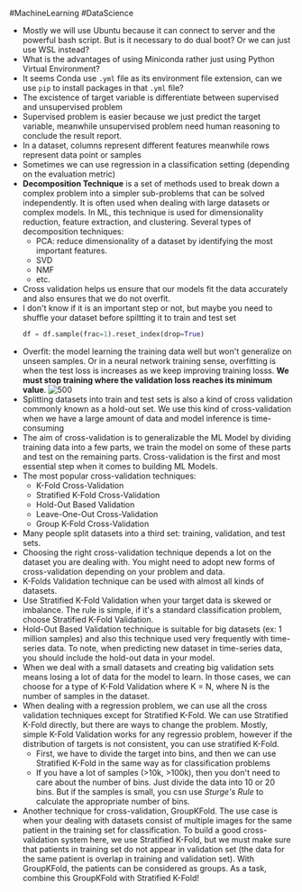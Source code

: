 #MachineLearning #DataScience
- Mostly we will use Ubuntu because it can connect to server and the powerful bash script. But is it necessary to do dual boot? Or we can just use WSL instead?
- What is the advantages of using Miniconda rather just using Python Virtual Environment?
- It seems Conda use `.yml` file as its environment file extension, can we use `pip` to install packages in that `.yml` file?
- The excistence of target variable is differentiate between supervised and unsupervised problem
- Supervised problem is easier because we just predict the target variable, meanwhile unsupervised problem need human reasoning to conclude the result report.
- In a dataset, columns represent different features meanwhile rows represent data point or samples
- Sometimes we can use regression in a classification setting (depending on the evaluation metric)
- **Decomposition Technique** is a set of methods used to break down a complex problem into a simpler sub-problems that can be solved independently. It is often used when dealing with large datasets or complex models. In ML, this technique is used for dimensionality reduction, feature extraction, and clustering. Several types of decomposition techniques:
	- PCA: reduce dimensionality of a dataset by identifying the most important features.
	- SVD
	- NMF
	- etc.
- Cross validation helps us ensure that our models fit the data accurately and also ensures that we do not overfit.
- I don't know if it is an important step or not, but maybe you need to shuffle your dataset before spiltting it to train and test set
	```python
	df = df.sample(frac=1).reset_index(drop=True)
	```
- Overfit: the model learning the training data well but won't generalize on unseen samples. Or in a neural network training sense, overfitting is when the test loss is increases as we keep improving training losss. **We must stop training where the validation loss reaches its minimum value**.
	![500](https://vitalflux.com/wp-content/uploads/2022/05/model-complexity-vs-model-overfitting-vs-model-accuracy-640x430.png)
- Splitting datasets into train and test sets is also a kind of cross validation commonly known as a hold-out set. We use this kind of cross-validation when we have a large amount of data and model inference is time-consuming
- The aim of cross-validation is to generalizable the ML Model by dividing training data into a few parts, we train the model on some of these parts and test on the remaining parts. Cross-validation is the first and most essential step when it comes to building ML Models.
- The most popular cross-validation techniques:
	- K-Fold Cross-Validation
	- Stratified K-Fold Cross-Validation
	- Hold-Out Based Validation
	- Leave-One-Out Cross-Validation
	- Group K-Fold Cross-Validation
- Many people split datasets into a third set: training, validation, and test sets.
- Choosing the right cross-validation technique depends a lot on the dataset you are dealing with. You might need to adopt new forms of cross-validation depending on your problem and data.
- K-Folds Validation technique can be used with almost all kinds of datasets.
- Use Stratified K-Fold Validation when your target data is skewed or imbalance. The rule is simple, if it's a standard classification problem, choose Stratified K-Fold Validation.
- Hold-Out Based Validation technique is suitable for big datasets (ex: 1 million samples) and also this technique used very frequently with time-series data. To note, when predicting new dataset in time-series data, you should include the hold-out data in your model.
- When we deal with a small datasets and creating big validation sets means losing a lot  of data for the model to learn. In those cases, we can choose for a type of K-Fold Validation where K = N, where N is the number of samples in the dataset.
- When dealing with a regression problem, we can use all the cross validation techniques except for Stratified K-Fold. We can use Stratified K-Fold directly, but there are ways to change the problem. Mostly, simple K-Fold Validation works for any regressio problem, however if the distribution of targets is not consistent, you can use stratified K-Fold.
	- First, we have to divide the target into bins, and then we can use Stratified K-Fold in the same way as for classification problems
	- If you have a lot of samples (>10k, >100k), then you don't need to care about the number of bins. Just divide the data into 10 or 20 bins.  But if the samples is small, you csn use *Sturge's Rule* to calculate the appropriate number of bins.
- Another technique for cross-validation, GroupKFold. The use case is when your dealing with datasets consist of multiple images for the same patient in the training set for classification. To build a good cross-validation system here, we use Stratified K-Fold, but we must make sure that patients in training set do not appear in validation set (the data for the same patient is overlap in training and validation set). With GroupKFold, the patients can be considered as groups. As a task, combine this GroupKFold with Stratified K-Fold! 







